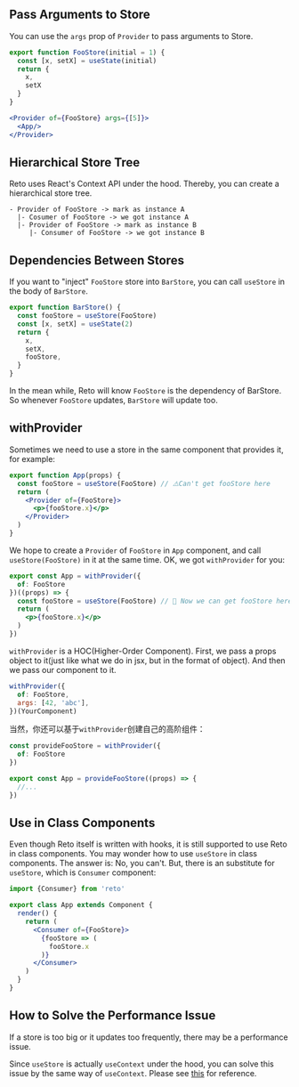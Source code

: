 ## Pass Arguments to Store

You can use the `args` prop of `Provider` to pass arguments to Store.

```jsx
export function FooStore(initial = 1) {
  const [x, setX] = useState(initial)
  return {
    x,
    setX
  }
}
```

```jsx
<Provider of={FooStore} args={[5]}>
  <App/>
</Provider>
```

## Hierarchical Store Tree

Reto uses React's Context API under the hood. Thereby, you can create a hierarchical store tree.

```
- Provider of FooStore -> mark as instance A
  |- Cosumer of FooStore -> we got instance A
  |- Provider of FooStore -> mark as instance B
     |- Consumer of FooStore -> we got instance B
```

## Dependencies Between Stores

If you want to "inject" `FooStore` store into `BarStore`, you can call `useStore` in the body of `BarStore`.

```jsx
export function BarStore() {
  const fooStore = useStore(FooStore)
  const [x, setX] = useState(2)
  return {
    x,
    setX,
    fooStore,
  }
}
```

In the mean while, Reto will know `FooStore` is the dependency of BarStore. So whenever `FooStore` updates, `BarStore` will update too. 

## withProvider

Sometimes we need to use a store in the same component that provides it, for example:

```jsx
export function App(props) {
  const fooStore = useStore(FooStore) // ⚠️Can't get fooStore here
  return (
    <Provider of={FooStore}>
      <p>{fooStore.x}</p>
    </Provider>
  )
}
```

We hope to create a `Provider` of `FooStore` in `App` component, and call `useStore(FooStore)` in it at the same time. OK, we got `withProvider` for you:

```jsx
export const App = withProvider({
  of: FooStore
})((props) => {
  const fooStore = useStore(FooStore) // 🎉 Now we can get fooStore here
  return (
    <p>{fooStore.x}</p>
  )
})
```

`withProvider` is a HOC(Higher-Order Component). First, we pass a props object to it(just like what we do in jsx, but in the format of object). And then we pass our component to it.

```jsx
withProvider({
  of: FooStore,
  args: [42, 'abc'],
})(YourComponent)
```

当然，你还可以基于`withProvider`创建自己的高阶组件：

```js
const provideFooStore = withProvider({
  of: FooStore
})

export const App = provideFooStore((props) => {
  //...
})
```

## Use in Class Components

Even though Reto itself is written with hooks, it is still supported to use Reto in class components. You may wonder how to use `useStore` in class components. The answer is: No, you can't. But, there is an substitute for `useStore`, which is `Consumer` component:

```jsx
import {Consumer} from 'reto'

export class App extends Component {
  render() {
    return (
      <Consumer of={FooStore}>
        {fooStore => (
          fooStore.x
        )}
      </Consumer>
    )
  }
}
```


## How to Solve the Performance Issue

If a store is too big or it updates too frequently, there may be a performance issue.

Since `useStore` is actually `useContext` under the hood, you can solve this issue by the same way of `useContext`. Please see [this](https://github.com/facebook/react/issues/15156#issuecomment-474590693) for reference.
